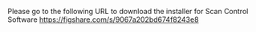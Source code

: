 Please go to the following URL to download the installer for Scan Control Software
https://figshare.com/s/9067a202bd674f8243e8 
